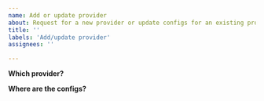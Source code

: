 ```yaml
---
name: Add or update provider
about: Request for a new provider or update configs for an existing provider.
title: ''
labels: 'Add/update provider'
assignees: ''

---
```

<!-- We are planning to move towards NOT including providers in this container, so please use CUSTOM until the new solution is working (see beta branch) -->

**Which provider?**
<!-- Name the provider you want updated -->

**Where are the configs?**
<!-- Most providers supply a .zip file containing all configs and certificates. Please provide a link to the .ovpn config bundle -->
